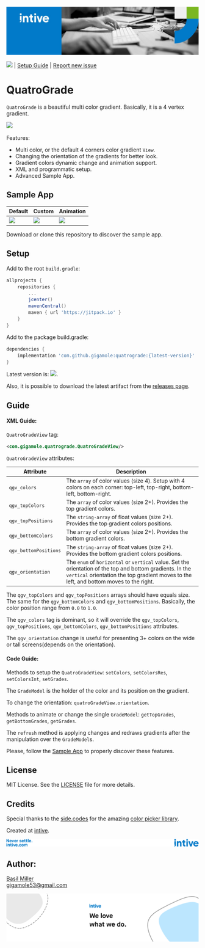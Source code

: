![](/media/intive_3.jpeg)

![](https://jitpack.io/v/gigamole/quatrograde.svg) | [Setup Guide](#setup) | [Report new issue](https://github.com/GIGAMOLE/QuatroGrade/issues/new)

# QuatroGrade

`QuatroGrade` is a beautiful multi color gradient. Basically, it is a 4 vertex gradient.

![](/media/preview.gif)

Features:  
- Multi color, or the default 4 corners color gradient `View`.
- Changing the orientation of the gradients for better look.
- Gradient colors dynamic change and animation support.
- XML and programmatic setup.
- Advanced Sample App.   

## Sample App

| Default | Custom | Animation |
|-|-|-|
| ![](/media/default.gif) | ![](/media/custom.gif) | ![](/media/animation.gif) |

Download or clone this repository to discover the sample app. 

## Setup

Add to the root `build.gradle`:

```groovy
allprojects {
    repositories {
        ...
        jcenter()
        mavenCentral()
        maven { url 'https://jitpack.io' }
    }
}
```

Add to the package build.gradle:

```groovy
dependencies {
    implementation 'com.github.gigamole:quatrograde:{latest-version}'
}
```

Latest version is: ![](https://jitpack.io/v/gigamole/quatrograde.svg). 

Also, it is possible to download the latest artifact from the [releases page](https://github.com/GIGAMOLE/releases).

## Guide

#### XML Guide:

`QuatroGradeView` tag:

```xml
<com.gigamole.quatrograde.QuatroGradeView/>
```

`QuatroGradeView` attributes:

| Attribute | Description |
|-|-|
| `qgv_colors` | The `array` of color values (size 4). Setup with 4 colors on each corner: top-left, top-right, bottom-left, bottom-right. |
| `qgv_topColors` | The `array` of color values (size 2+). Provides the top gradient colors. |
| `qgv_topPositions` | The `string-array` of float values (size 2+). Provides the top gradient colors positions. |
| `qgv_bottomColors` | The `array` of color values (size 2+). Provides the bottom gradient colors. |
| `qgv_bottomPositions` | The `string-array` of float values (size 2+). Provides the bottom gradient colors positions. |
| `qgv_orientation` | The `enum` of `horizontal` or `vertical` value. Set the orientation of the top and bottom gradients. In the `vertical` orientation the top gradient moves to the left, and bottom moves to the right. |

The `qgv_topColors` and `qgv_topPositions` arrays should have equals size. The same for the `qgv_bottomColors` and `qgv_bottomPositions`. Basically, the color position range from `0.0` to `1.0`.

The `qgv_colors` tag is dominant, so it will override the `qgv_topColors`, `qgv_topPositions`, `qgv_bottomColors`, `qgv_bottomPositions` attributes. 

The `qgv_orientation` change is useful for presenting 3+ colors on the wide or tall screens(depends on the orientation).

#### Code Guide:

Methods to setup the `QuatroGradeView`: `setColors`, `setColorsRes`, `setColorsInt`, `setGrades`.

The `GradeModel` is the holder of the color and its position on the gradient.  

To change the orientation: `quatroGradeView.orientation`.

Methods to animate or change the single `GradeModel`: `getTopGrades`, `getBottomGrades`, `getGrades`.

The `refresh` method is applying changes and redraws gradients after the manipulation over the `GradeModel`s.

Please, follow the [Sample App](#sample-app) to properly discover these features.

## License

MIT License. See the [LICENSE](https://github.com/GIGAMOLE/blob/main/LICENSE) file for more details.

## Credits

Special thanks to the [side.codes](https://github.com/side-codes) for the amazing [color picker library](https://github.com/side-codes/andColorPicker). 

Created at [intive](https://intive.com).

![](/media/intive_4.png)

## Author:

[Basil Miller](https://www.linkedin.com/in/gigamole/)  
[gigamole53@gmail.com](mailto:gigamole53@gmail.com)

![](/media/intive_2.png)
